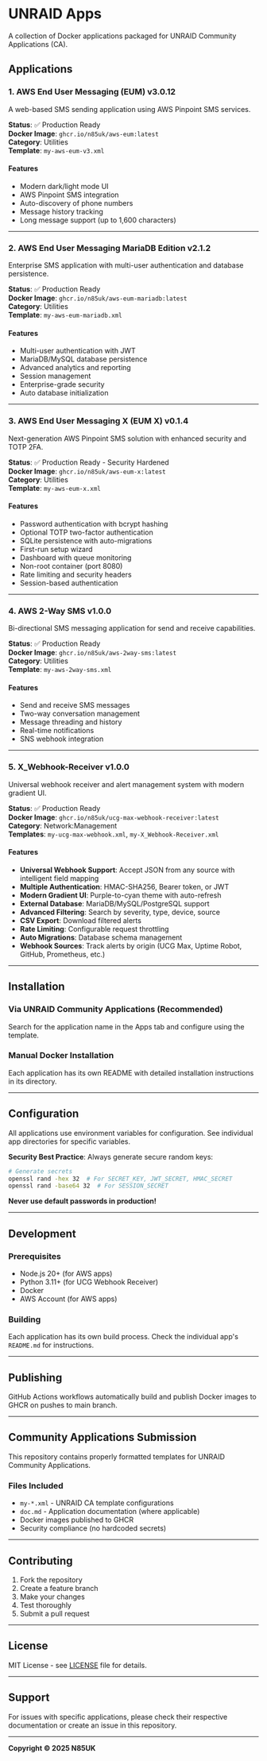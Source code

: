 # UNRAID Apps

A collection of Docker applications packaged for UNRAID Community Applications (CA).

## Applications

### 1. AWS End User Messaging (EUM) v3.0.12

A web-based SMS sending application using AWS Pinpoint SMS services.

**Status**: ✅ Production Ready  
**Docker Image**: `ghcr.io/n85uk/aws-eum:latest`  
**Category**: Utilities  
**Template**: `my-aws-eum-v3.xml`

#### Features

- Modern dark/light mode UI
- AWS Pinpoint SMS integration
- Auto-discovery of phone numbers
- Message history tracking
- Long message support (up to 1,600 characters)

---

### 2. AWS End User Messaging MariaDB Edition v2.1.2

Enterprise SMS application with multi-user authentication and database persistence.

**Status**: ✅ Production Ready  
**Docker Image**: `ghcr.io/n85uk/aws-eum-mariadb:latest`  
**Category**: Utilities  
**Template**: `my-aws-eum-mariadb.xml`

#### Features

- Multi-user authentication with JWT
- MariaDB/MySQL database persistence
- Advanced analytics and reporting
- Session management
- Enterprise-grade security
- Auto database initialization

---

### 3. AWS End User Messaging X (EUM X) v0.1.4

Next-generation AWS Pinpoint SMS solution with enhanced security and TOTP 2FA.

**Status**: ✅ Production Ready - Security Hardened  
**Docker Image**: `ghcr.io/n85uk/aws-eum-x:latest`  
**Category**: Utilities  
**Template**: `my-aws-eum-x.xml`

#### Features

- Password authentication with bcrypt hashing
- Optional TOTP two-factor authentication
- SQLite persistence with auto-migrations
- First-run setup wizard
- Dashboard with queue monitoring
- Non-root container (port 8080)
- Rate limiting and security headers
- Session-based authentication

---

### 4. AWS 2-Way SMS v1.0.0

Bi-directional SMS messaging application for send and receive capabilities.

**Status**: ✅ Production Ready  
**Docker Image**: `ghcr.io/n85uk/aws-2way-sms:latest`  
**Category**: Utilities  
**Template**: `my-aws-2way-sms.xml`

#### Features

- Send and receive SMS messages
- Two-way conversation management
- Message threading and history
- Real-time notifications
- SNS webhook integration

---

### 5. X_Webhook-Receiver v1.0.0

Universal webhook receiver and alert management system with modern gradient UI.

**Status**: ✅ Production Ready  
**Docker Image**: `ghcr.io/n85uk/ucg-max-webhook-receiver:latest`  
**Category**: Network:Management  
**Templates**: `my-ucg-max-webhook.xml`, `my-X_Webhook-Receiver.xml`

#### Features

- **Universal Webhook Support**: Accept JSON from any source with intelligent field mapping
- **Multiple Authentication**: HMAC-SHA256, Bearer token, or JWT
- **Modern Gradient UI**: Purple-to-cyan theme with auto-refresh
- **External Database**: MariaDB/MySQL/PostgreSQL support
- **Advanced Filtering**: Search by severity, type, device, source
- **CSV Export**: Download filtered alerts
- **Rate Limiting**: Configurable request throttling
- **Auto Migrations**: Database schema management
- **Webhook Sources**: Track alerts by origin (UCG Max, Uptime Robot, GitHub, Prometheus, etc.)

---

## Installation

### Via UNRAID Community Applications (Recommended)

Search for the application name in the Apps tab and configure using the template.

### Manual Docker Installation

Each application has its own README with detailed installation instructions in its directory.

---

## Configuration

All applications use environment variables for configuration. See individual app directories for specific variables.

**Security Best Practice**: Always generate secure random keys:

```bash
# Generate secrets
openssl rand -hex 32  # For SECRET_KEY, JWT_SECRET, HMAC_SECRET
openssl rand -base64 32  # For SESSION_SECRET
```

**Never use default passwords in production!**

---

## Development

### Prerequisites

- Node.js 20+ (for AWS apps)
- Python 3.11+ (for UCG Webhook Receiver)
- Docker
- AWS Account (for AWS apps)

### Building

Each application has its own build process. Check the individual app's `README.md` for instructions.

---

## Publishing

GitHub Actions workflows automatically build and publish Docker images to GHCR on pushes to main branch.

---

## Community Applications Submission

This repository contains properly formatted templates for UNRAID Community Applications.

### Files Included

- `my-*.xml` - UNRAID CA template configurations
- `doc.md` - Application documentation (where applicable)
- Docker images published to GHCR
- Security compliance (no hardcoded secrets)

---

## Contributing

1. Fork the repository
2. Create a feature branch
3. Make your changes
4. Test thoroughly
5. Submit a pull request

---

## License

MIT License - see [LICENSE](../LICENSE) file for details.

---

## Support

For issues with specific applications, please check their respective documentation or create an issue in this repository.

---

**Copyright © 2025 N85UK**
